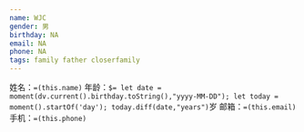```yaml
---
name: WJC
gender: 男
birthday: NA
email: NA
phone: NA
tags: family father closerfamily
---
```


姓名：`=(this.name)`
年龄：`$= let date = moment(dv.current().birthday.toString(),"yyyy-MM-DD"); let today = moment().startOf('day'); today.diff(date,"years")`岁
邮箱：`=(this.email)`
手机：`=(this.phone)`